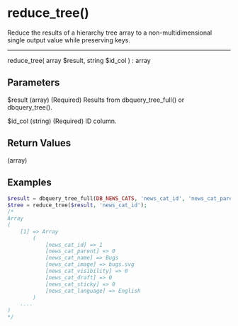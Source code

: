 # reduce_tree()

Reduce the results of a hierarchy tree array to a non-multidimensional single output value while preserving keys.

---

reduce_tree( array $result, string $id_col ) : array

## Parameters

$result (array) (Required) Results from dbquery_tree_full() or dbquery_tree().

$id_col (string) (Required) ID column.

## Return Values

(array)

## Examples

```php
$result = dbquery_tree_full(DB_NEWS_CATS, 'news_cat_id', 'news_cat_parent');
$tree = reduce_tree($result, 'news_cat_id');
/*
Array
(
    [1] => Array
        (
            [news_cat_id] => 1
            [news_cat_parent] => 0
            [news_cat_name] => Bugs
            [news_cat_image] => bugs.svg
            [news_cat_visibility] => 0
            [news_cat_draft] => 0
            [news_cat_sticky] => 0
            [news_cat_language] => English
        )
    ....
)
*/
```
